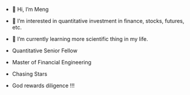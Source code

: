 - 👋 Hi, I’m Meng
- 👀 I’m interested in quantitative investment in finance, stocks, futures, etc.
- 🌱 I’m currently learning more scientific thing in my life.

-  Quantitative Senior Fellow
-  Master of Financial Engineering
-  Chasing Stars
-  God rewards diligence !!!

<!---
mengmer/mengmer is a ✨ special ✨ repository because its `README.md` (this file) appears on your GitHub profile.
You can click the Preview link to take a look at your changes.
--->
